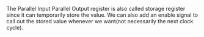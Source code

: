 The Parallel Input Parallel Output register is also called storage register since it can temporarily store the value. 
We can also add an enable signal to call out the stored value whenever we want(not necessarily the next clock cycle).
